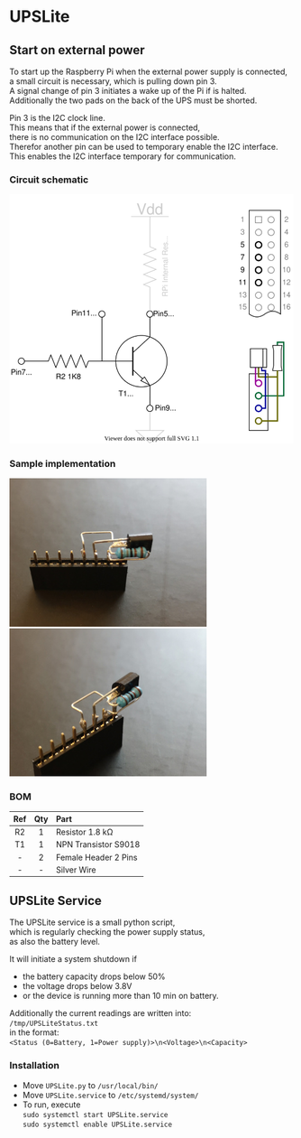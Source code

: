 # UPSLite

## Start on external power

To start up the Raspberry Pi when the external power supply is connected,  
a small circuit is necessary, which is pulling down pin 3.  
A signal change of pin 3 initiates a wake up of the Pi if is halted.  
Additionally the two pads on the back of the UPS must be shorted.

Pin 3 is the I2C clock line.  
This means that if the external power is connected,  
there is no communication on the I2C interface possible.  
Therefor another pin can be used to temporary enable the I2C interface.  
This enables the I2C interface temporary for communication.

### Circuit schematic
![StartupTriggerSchematic](img/StartupTriggerSchematic.drawio.svg)

### Sample implementation
![](img/StartupTrigger001.jpg)![](img/StartupTrigger002.jpg)

### BOM
| Ref | Qty | Part |
|:---:|:---:|:---- |
| R2  |  1  | Resistor 1.8 kΩ |
| T1  |  1  | NPN Transistor S9018 |
|  -  |  2  | Female Header 2 Pins |
|  -  |  -  | Silver Wire |

## UPSLite Service

The UPSLite service is a small python script,  
which is regularly checking the power supply status,  
as also the battery level.

It will initiate a system shutdown if
- the battery capacity drops below 50%
- the voltage drops below 3.8V
- or the device is running more than 10 min on battery.

Additionally the current readings are written into:  
`/tmp/UPSLiteStatus.txt`  
in the format:  
`<Status (0=Battery, 1=Power supply)>\n<Voltage>\n<Capacity>`

### Installation

* Move `UPSLite.py` to `/usr/local/bin/`
* Move `UPSLite.service` to `/etc/systemd/system/`
* To run, execute  
  `sudo systemctl start UPSLite.service`  
  `sudo systemctl enable UPSLite.service`

